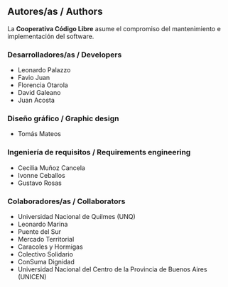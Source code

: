 
## Autores/as / Authors

La **Cooperativa Código Libre** asume el compromiso del mantenimiento e implementación del software.

### Desarrolladores/as / Developers
- Leonardo Palazzo
- Favio Juan
- Florencia Otarola
- David Galeano
- Juan Acosta

### Diseño gráfico / Graphic design
- Tomás Mateos

### Ingeniería de requisitos / Requirements engineering
- Cecilia Muñoz Cancela
- Ivonne Ceballos
- Gustavo Rosas

### Colaboradores/as / Collaborators
- Universidad Nacional de Quilmes (UNQ)
- Leonardo Marina
- Puente del Sur
- Mercado Territorial
- Caracoles y Hormigas
- Colectivo Solidario
- ConSuma Dignidad
- Universidad Nacional del Centro de la Provincia de Buenos Aires (UNICEN)
